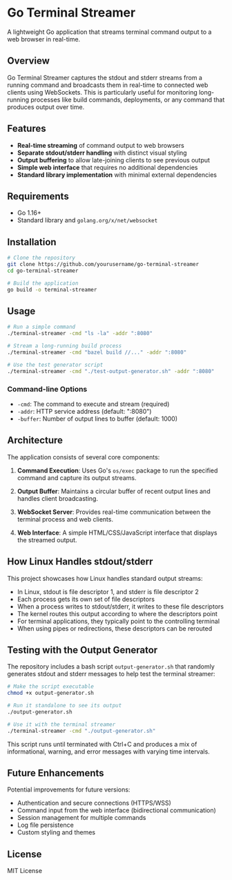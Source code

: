 # Go Terminal Streamer

A lightweight Go application that streams terminal command output to a web browser in real-time.

## Overview

Go Terminal Streamer captures the stdout and stderr streams from a running command and broadcasts them in real-time to connected web clients using WebSockets. This is particularly useful for monitoring long-running processes like build commands, deployments, or any command that produces output over time.

## Features

- **Real-time streaming** of command output to web browsers
- **Separate stdout/stderr handling** with distinct visual styling
- **Output buffering** to allow late-joining clients to see previous output
- **Simple web interface** that requires no additional dependencies
- **Standard library implementation** with minimal external dependencies

## Requirements

- Go 1.16+
- Standard library and `golang.org/x/net/websocket`

## Installation

```bash
# Clone the repository
git clone https://github.com/yourusername/go-terminal-streamer
cd go-terminal-streamer

# Build the application
go build -o terminal-streamer
```

## Usage

```bash
# Run a simple command
./terminal-streamer -cmd "ls -la" -addr ":8080"

# Stream a long-running build process
./terminal-streamer -cmd "bazel build //..." -addr ":8080"

# Use the test generator script
./terminal-streamer -cmd "./test-output-generator.sh" -addr ":8080"
```

### Command-line Options

- `-cmd`: The command to execute and stream (required)
- `-addr`: HTTP service address (default: ":8080")
- `-buffer`: Number of output lines to buffer (default: 1000)

## Architecture

The application consists of several core components:

1. **Command Execution**: Uses Go's `os/exec` package to run the specified command and capture its output streams.

2. **Output Buffer**: Maintains a circular buffer of recent output lines and handles client broadcasting.

3. **WebSocket Server**: Provides real-time communication between the terminal process and web clients.

4. **Web Interface**: A simple HTML/CSS/JavaScript interface that displays the streamed output.

## How Linux Handles stdout/stderr

This project showcases how Linux handles standard output streams:

- In Linux, stdout is file descriptor 1, and stderr is file descriptor 2
- Each process gets its own set of file descriptors
- When a process writes to stdout/stderr, it writes to these file descriptors
- The kernel routes this output according to where the descriptors point
- For terminal applications, they typically point to the controlling terminal
- When using pipes or redirections, these descriptors can be rerouted

## Testing with the Output Generator

The repository includes a bash script `output-generator.sh` that randomly generates stdout and stderr messages to help test the terminal streamer:

```bash
# Make the script executable
chmod +x output-generator.sh

# Run it standalone to see its output
./output-generator.sh

# Use it with the terminal streamer
./terminal-streamer -cmd "./output-generator.sh"
```

This script runs until terminated with Ctrl+C and produces a mix of informational, warning, and error messages with varying time intervals.

## Future Enhancements

Potential improvements for future versions:

- Authentication and secure connections (HTTPS/WSS)
- Command input from the web interface (bidirectional communication)
- Session management for multiple commands
- Log file persistence
- Custom styling and themes

## License

MIT License
